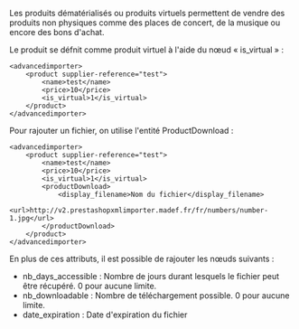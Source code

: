 Les produits dématérialisés ou produits virtuels permettent de vendre des produits non physiques comme des places de concert, de la musique ou encore des bons d'achat.

Le produit se défnit comme produit virtuel à l'aide du nœud « is_virtual » :
```
<advancedimporter>
    <product supplier-reference="test">
        <name>test</name>
        <price>10</price>
        <is_virtual>1</is_virtual>
    </product>
</advancedimporter>
```

Pour rajouter un fichier, on utilise l'entité ProductDownload :
```
<advancedimporter>
    <product supplier-reference="test">
        <name>test</name>
        <price>10</price>
        <is_virtual>1</is_virtual>
        <productDownload>
            <display_filename>Nom du fichier</display_filename>
            <url>http://v2.prestashopxmlimporter.madef.fr/fr/numbers/number-1.jpg</url>
        </productDownload>
    </product>
</advancedimporter>
```

En plus de ces attributs, il est possible de rajouter les nœuds suivants :
 * nb_days_accessible : Nombre de jours durant lesquels le fichier peut être récupéré. 0 pour aucune limite.
 * nb_downloadable : Nombre de téléchargement possible. 0 pour aucune limite.
 * date_expiration : Date d'expiration du fichier
